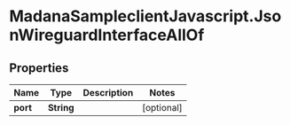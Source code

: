 # MadanaSampleclientJavascript.JsonWireguardInterfaceAllOf

## Properties

Name | Type | Description | Notes
------------ | ------------- | ------------- | -------------
**port** | **String** |  | [optional] 


